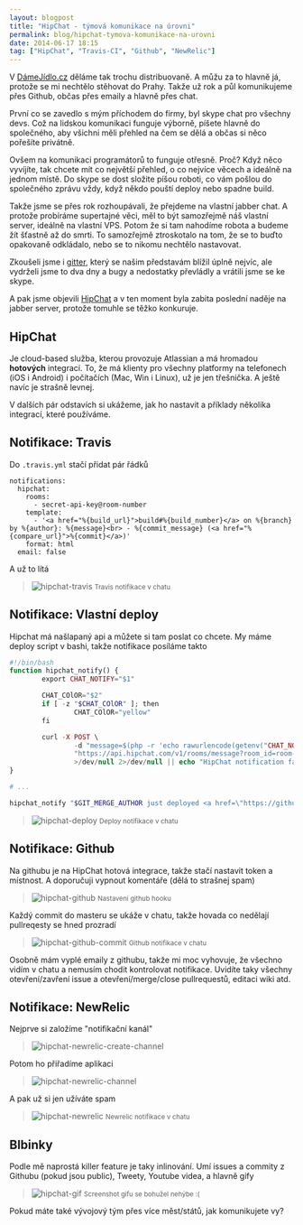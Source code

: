 ```yaml
---
layout: blogpost
title: "HipChat - týmová komunikace na úrovni"
permalink: blog/hipchat-tymova-komunikace-na-urovni
date: 2014-06-17 18:15
tag: ["HipChat", "Travis-CI", "Github", "NewRelic"]
---
```


V [DámeJídlo.cz](https://www.damejidlo.cz/vitejte) děláme tak trochu distribuovaně. A můžu za to hlavně já, protože se mi nechtělo stěhovat do Prahy. Takže už rok a půl komunikujeme přes Github, občas přes emaily a hlavně přes chat.

První co se zavedlo s mým příchodem do firmy, byl skype chat pro všechny devs. Což na lidskou komunikaci funguje výborně, píšete hlavně do společného, aby všichni měli přehled na čem se dělá a občas si něco pořešíte privátně.

Ovšem na komunikaci programátorů to funguje otřesně. Proč? Když něco vyvíjíte, tak chcete mít co největší přehled, o co nejvíce věcech a ideálně na jednom místě. Do skype se dost složite píšou roboti, co vám pošlou do společného zprávu vždy, když někdo pouští deploy nebo spadne build.

Takže jsme se přes rok rozhoupávali, že přejdeme na vlastní jabber chat. A protože probíráme supertajné věci, měl to být samozřejmě náš vlastní server, ideálně na vlastní VPS. Potom že si tam nahodíme robota a budeme žít šťastně až do smrti. To samozřejmě ztroskotalo na tom, že se to buďto opakovaně odkládalo, nebo se to nikomu nechtělo nastavovat.

Zkoušeli jsme i [gitter](https://gitter.im/), který se našim představám blížil úplně nejvíc, ale vydrželi jsme to dva dny a bugy a nedostatky převládly a vrátili jsme se ke skype.

A pak jsme objevili [HipChat](https://www.hipchat.com/) a v ten moment byla zabita poslední naděje na jabber server, protože tomuhle se těžko konkuruje.


## HipChat

Je cloud-based služba, kterou provozuje Atlassian a má hromadou **hotových** integrací.
To, že má klienty pro všechny platformy na telefonech (iOS i Android) i počítačích (Mac, Win i Linux), už je jen třešnička.
A ještě navíc je strašně levnej.

V dalších pár odstavích si ukážeme, jak ho nastavit a příklady několika integrací, které používáme.


## Notifikace: Travis

Do `.travis.yml` stačí přidat pár řádků

~~~ neon
notifications:
  hipchat:
    rooms:
      - secret-api-key@room-number
    template:
      - '<a href="%{build_url}">build#%{build_number}</a> on %{branch} by %{author}: %{message}<br> - %{commit_message} (<a href="%{compare_url}">%{commit}</a>)'
    format: html
  email: false
~~~

A už to lítá

> ![hipchat-travis](/content/hipchat-travis.png)
> <small>Travis notifikace v chatu</small>


## Notifikace: Vlastní deploy

Hipchat má našlapaný api a můžete si tam poslat co chcete. My máme deploy script v bashi, takže notifikace posíláme takto

~~~ php
#!/bin/bash
function hipchat_notify() {
        export CHAT_NOTIFY="$1"

        CHAT_COlOR="$2"
        if [ -z "$CHAT_COlOR" ]; then
                CHAT_COlOR="yellow"
        fi

        curl -X POST \
                -d "message=$(php -r 'echo rawurlencode(getenv("CHAT_NOTIFY"));')" \
                "https://api.hipchat.com/v1/rooms/message?room_id=room-number&from=Deploy&message_format=html&notify=1&color=$CHAT_COLOR&format=json&auth_token=secret-api-key" \
                >/dev/null 2>/dev/null || echo "HipChat notification failed"
}

# ...

hipchat_notify "$GIT_MERGE_AUTHOR just deployed <a href=\"https://github.com/damejidlo/damejidlo/commit/$REVISION\">$REVISION</a> to <a href=\"https://$DOMAIN\">$(hostname)</a>, downtime was $DOWNTIME_SEC seconds"
~~~

> ![hipchat-deploy](/content/hipchat-deploy.png)
> <small>Deploy notifikace v chatu</small>


## Notifikace: Github

Na githubu je na HipChat hotová integrace, takže stačí nastavit token a místnost. A doporučuji vypnout komentáře (dělá to strašnej spam)

> ![hipchat-github](/content/hipchat-github.png)
> <small>Nastavení github hooku</small>

Každý commit do masteru se ukáže v chatu, takže hovada co nedělají pullreqesty se hned prozradí

> ![hipchat-github-commit](/content/hipchat-github-commit.png)
> <small>Github notifikace v chatu</small>

Osobně mám vyplé emaily z githubu, takže mi moc vyhovuje, že všechno vidím v chatu a nemusím chodit kontrolovat notifikace. Uvidíte taky všechny otevření/zavření issue a otevření/merge/close pullrequestů, editaci wiki atd.


## Notifikace: NewRelic

Nejprve si založíme "notifikační kanál"

> ![hipchat-newrelic-create-channel](/content/hipchat-newrelic-create-channel.png)

Potom ho přiřadíme aplikaci

> ![hipchat-newrelic-channel](/content/hipchat-newrelic-channel.png)

A pak už si jen užíváte spam

> ![hipchat-newrelic](/content/hipchat-newrelic.png)
> <small>Newrelic notifikace v chatu</small>


## Blbinky

Podle mě naprostá killer feature je taky inlinování. Umí issues a commity z Githubu (pokud jsou public), Tweety, Youtube videa, a hlavně gify

> ![hipchat-gif](/content/hipchat-gif.png)
> <small>Screenshot gifu se bohužel nehýbe :(</small>


Pokud máte také vývojový tým přes více měst/států, jak komunikujete vy?
